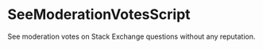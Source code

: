 # SeeModerationVotesScript
See moderation votes on Stack Exchange questions without any reputation.
